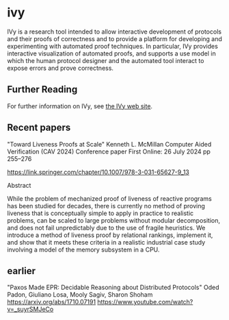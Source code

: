 # ivy

IVy is a research tool intended to allow interactive development of
protocols and their proofs of correctness and to provide a platform
for developing and experimenting with automated proof techniques. In
particular, IVy provides interactive visualization of automated
proofs, and supports a use model in which the human protocol designer
and the automated tool interact to expose errors and prove
correctness.

## Further Reading

For further information on IVy, see [the IVy web site](http://kenmcmil.github.io/ivy/).

## Recent papers

"Toward Liveness Proofs at Scale"
Kenneth L. McMillan
Computer Aided Verification (CAV 2024) Conference paper
First Online: 26 July 2024 pp 255–276

https://link.springer.com/chapter/10.1007/978-3-031-65627-9_13

Abstract

While the problem of mechanized proof of liveness of reactive programs has been studied for decades, there is currently no method of proving liveness that is conceptually simple to apply in practice to realistic problems, can be scaled to large problems without modular decomposition, and does not fail unpredictably due to the use of fragile heuristics. We introduce a method of liveness proof by relational rankings, implement it, and show that it meets these criteria in a realistic industrial case study involving a model of the memory subsystem in a CPU.

## earlier

"Paxos Made EPR: Decidable Reasoning about Distributed Protocols"
Oded Padon, Giuliano Losa, Mooly Sagiv, Sharon Shoham
https://arxiv.org/abs/1710.07191
https://www.youtube.com/watch?v=_suyrSMJeCo
